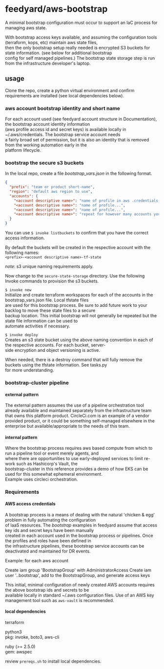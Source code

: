 # feedyard/aws-bootstrap
A minimal bootstrap configuration must occur to support an IaC process for managing aws state.  

With bootstrap access keys available, and assuming the configuration tools (terraform, kops, etc) maintain aws state files,  
then the only bootstrap setup really needed is encrypted S3 buckets for state information. (see below for additional bootstrap  
config for self managed pipelines.) The bootstrap state storage step is run from the infrastructure developer's laptop.  


## usage

Clone the repo, create a python virtual environment and confirm requirements are installed (see local dependencies below).  

### aws account bootstrap identity and short name

For each account used (see feedyard account structure in Documentation), the bootstrap account identity information  
(aws profile access id and secret keys) is available locally in ~/.aws/credentials. The bootstrap service account needs  
a fairly broad set of permission, but it is also an identity that is removed from the working automation early in the  
platform lifecycle.  

### bootstrap the secure s3 buckets

In the local repo, create a file _bootstrap_vars.json_ in the following format. 

```json
{
  "prefix": "team or product short-name",
  "region": "default aws region to use",
  "accounts": {
    "<account descriptive name>": "name of profile in aws .credentials file for service account with appropriate permissions",
    "<account descriptive name>": "name of profile...",
    "<account descriptive name>": "name of profile...",
    "<account descriptive name>": "repeat for however many accounts you define in the platform architecture pipeline"
  }
}
```

You can use `$ invoke listbuckets` to confirm that you have the correct access information.  
 
By default the buckets will be created in the respective account with the following names:  
`<prefix>-<account descriptive name>-tf-state ` 

_note_:  s3 unique naming requirements apply.  

Now change to the `secure-state-storage` directory. Use the following Invoke commands to provision the s3 buckets.


`$ invoke new`  
Initialize and create terraform workspaces for each of the accounts in the bootstrap_vars.json file. Local tfstate files  
are used for this bootstrap process. Be sure to add future work to your backlog to move these state files to a secure  
backup location. This initial bootstrap will not generally be repeated but the state file information can be used to  
automate activities if necessary.

`$ invoke deploy`  
Creates an s3 state bucket using the above naming convention in each of the respective accounts. For each bucket, server-  
side encryption and object versioning is active.    


When needed, there is a destroy command that will fully remove the buckets using the tfstate information. See tasks.py  
for more understanding.   

### bootstrap-cluster pipeline

#### external pattern
The external pattern assumes the use of a pipeline orchestration tool already available and maintained separately from
the infrastructure team that owns this platform product. CircleCi.com is an example of a vendor provided product, or it
could be something self-managed elsewhere in the enterprise but available/appropriate to the needs of this team.

#### internal pattern
Where the bootstrap process requires aws based compute from which to run a pipeline tool or event merely agents, and  
where there are opportunities to use early-deployed services to limit re-work such as Hashicorp's Vault, the  
bootstrap-cluster in this reference provides a demo of how EKS can be used for this somewhat ephemeral environment.  
Example uses circleci orchestration.  

### Requirements

#### AWS access credentials  

A bootstrap process is a means of dealing with the natural 'chicken & egg' problem in fully automating the configuration  
of IaaS resources. The _bootstrap_ examples in feedyard assume that access key ids and secret keys have been manually  
created in each account used in the bootstrap process or pipelines. Once the profiles and roles have been defined in  
the infrastructure pipelines, these bootstrap service accounts can be deactivated and maintained for DR events.  

Example:  for each aws account

Create iam group 'BootstrapGroup' with AdministratorAccess
Create iam user '<organization>.<account>.bootstrap', add to the BootstrapGroup, and generate access keys 

This initial, minimal configuration of newly created AWS accounts requires the above bootstrap ids and secrets to be  
available locally in standard ~/.aws configuration files. Use of an AWS key management tool such as `aws-vault` is recommended.

#### local dependencies

terraform  

python3  
  pkg: invoke, boto3, aws-cli  
  
ruby (>= 2.5.0)  
  gem: awspec  
  
review `prereqs.sh` to install local dependencies.  

